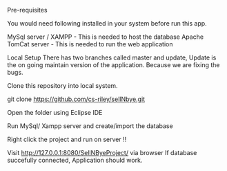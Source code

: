 Pre-requisites

You would need following installed in your system before run this app.

MySql server / XAMPP - This is needed to host the database
Apache TomCat server - This is needed to run the web application

Local Setup
There has two branches called master and update, Update is the on going maintain version of the application. 
Because we are fixing the bugs.

Clone this repository into local system.

git clone https://github.com/cs-riley/sellNbye.git

Open the folder using Eclipse IDE

Run MySql/ Xampp server and create/import the database

Right click the project and run on server !!

Visit http://127.0.0.1:8080/SellNByeProject/ via browser If database succefully connected, Application should 
work.
